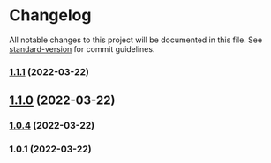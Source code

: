 # Changelog

All notable changes to this project will be documented in this file. See [standard-version](https://github.com/conventional-changelog/standard-version) for commit guidelines.

### [1.1.1](https://github.com/yuto343/yaniv-counter/compare/v1.1.0...v1.1.1) (2022-03-22)

## [1.1.0](https://github.com/yuto343/yaniv-counter/compare/v1.0.4...v1.1.0) (2022-03-22)

### [1.0.4](https://github.com/yuto343/yaniv-counter/compare/v1.0.1...v1.0.4) (2022-03-22)

### 1.0.1 (2022-03-22)
